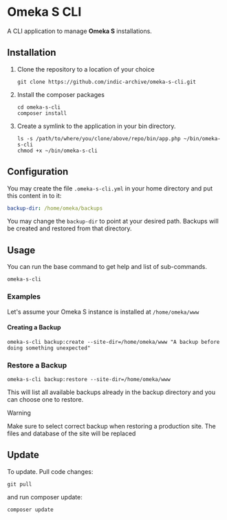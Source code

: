 # Omeka S CLI

A CLI application to manage **Omeka S** installations.

## Installation

1. Clone the repository to a location of your choice
    ``` shell
    git clone https://github.com/indic-archive/omeka-s-cli.git
    ```
2. Install the composer packages
    ``` shell
    cd omeka-s-cli
    composer install
    ```
3. Create a symlink to the application in your bin directory.
    ``` shell
    ls -s /path/to/where/you/clone/above/repo/bin/app.php ~/bin/omeka-s-cli
    chmod +x ~/bin/omeka-s-cli
    ```

## Configuration

You may create the file `.omeka-s-cli.yml` in your home directory and put this content in to it:

``` yaml
backup-dir: /home/omeka/backups
```

You may change the `backup-dir` to point at your desired path. Backups will be created and restored from that directory.

## Usage

You can run the base command to get help and list of sub-commands.

``` shell
omeka-s-cli
```

### Examples

Let's assume your Omeka S instance is installed at `/home/omeka/www`

#### Creating a Backup

``` shell
omeka-s-cli backup:create --site-dir=/home/omeka/www "A backup before doing something unexpected"
```

### Restore a Backup

``` shell
omeka-s-cli backup:restore --site-dir=/home/omeka/www
```

This will list all available backups already in the backup directory and you can choose one to restore.

> [!WARNING]
> Make sure to select correct backup when restoring a production site. The files and database of the site will be   replaced


## Update

To update. Pull code changes:

``` shell
git pull
```

and run composer update:

``` shell
composer update
```